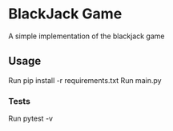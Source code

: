 # BlackJack Game #

A simple implementation of the blackjack game

## Usage ##

Run pip install -r requirements.txt
Run main.py

### Tests ###

Run pytest -v
